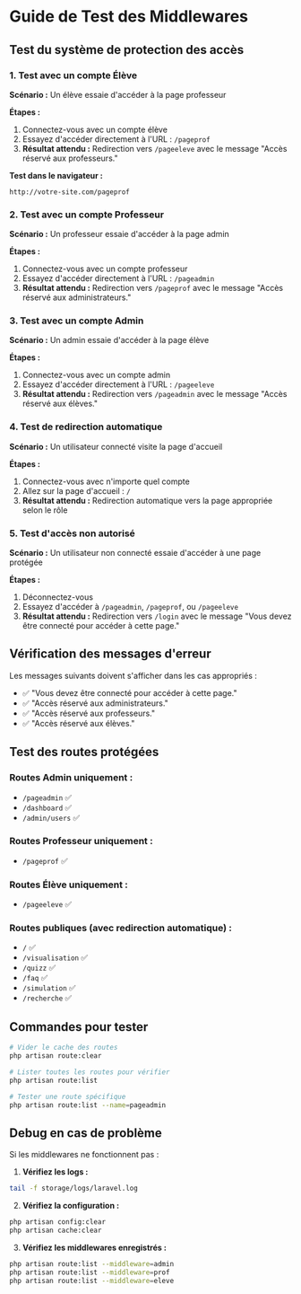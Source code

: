# Guide de Test des Middlewares

## Test du système de protection des accès

### 1. Test avec un compte Élève

**Scénario :** Un élève essaie d'accéder à la page professeur

**Étapes :**
1. Connectez-vous avec un compte élève
2. Essayez d'accéder directement à l'URL : `/pageprof`
3. **Résultat attendu :** Redirection vers `/pageeleve` avec le message "Accès réservé aux professeurs."

**Test dans le navigateur :**
```
http://votre-site.com/pageprof
```

### 2. Test avec un compte Professeur

**Scénario :** Un professeur essaie d'accéder à la page admin

**Étapes :**
1. Connectez-vous avec un compte professeur
2. Essayez d'accéder directement à l'URL : `/pageadmin`
3. **Résultat attendu :** Redirection vers `/pageprof` avec le message "Accès réservé aux administrateurs."

### 3. Test avec un compte Admin

**Scénario :** Un admin essaie d'accéder à la page élève

**Étapes :**
1. Connectez-vous avec un compte admin
2. Essayez d'accéder directement à l'URL : `/pageeleve`
3. **Résultat attendu :** Redirection vers `/pageadmin` avec le message "Accès réservé aux élèves."

### 4. Test de redirection automatique

**Scénario :** Un utilisateur connecté visite la page d'accueil

**Étapes :**
1. Connectez-vous avec n'importe quel compte
2. Allez sur la page d'accueil : `/`
3. **Résultat attendu :** Redirection automatique vers la page appropriée selon le rôle

### 5. Test d'accès non autorisé

**Scénario :** Un utilisateur non connecté essaie d'accéder à une page protégée

**Étapes :**
1. Déconnectez-vous
2. Essayez d'accéder à `/pageadmin`, `/pageprof`, ou `/pageeleve`
3. **Résultat attendu :** Redirection vers `/login` avec le message "Vous devez être connecté pour accéder à cette page."

## Vérification des messages d'erreur

Les messages suivants doivent s'afficher dans les cas appropriés :

- ✅ "Vous devez être connecté pour accéder à cette page."
- ✅ "Accès réservé aux administrateurs."
- ✅ "Accès réservé aux professeurs."
- ✅ "Accès réservé aux élèves."

## Test des routes protégées

### Routes Admin uniquement :
- `/pageadmin` ✅
- `/dashboard` ✅
- `/admin/users` ✅

### Routes Professeur uniquement :
- `/pageprof` ✅

### Routes Élève uniquement :
- `/pageeleve` ✅

### Routes publiques (avec redirection automatique) :
- `/` ✅
- `/visualisation` ✅
- `/quizz` ✅
- `/faq` ✅
- `/simulation` ✅
- `/recherche` ✅

## Commandes pour tester

```bash
# Vider le cache des routes
php artisan route:clear

# Lister toutes les routes pour vérifier
php artisan route:list

# Tester une route spécifique
php artisan route:list --name=pageadmin
```

## Debug en cas de problème

Si les middlewares ne fonctionnent pas :

1. **Vérifiez les logs :**
```bash
tail -f storage/logs/laravel.log
```

2. **Vérifiez la configuration :**
```bash
php artisan config:clear
php artisan cache:clear
```

3. **Vérifiez les middlewares enregistrés :**
```bash
php artisan route:list --middleware=admin
php artisan route:list --middleware=prof
php artisan route:list --middleware=eleve
``` 